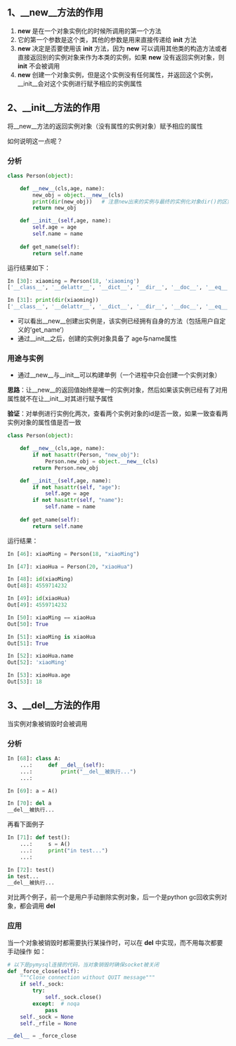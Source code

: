 ## 1、__new__方法的作用
1. __new__ 是在一个对象实例化的时候所调用的第一个方法
2. 它的第一个参数是这个类，其他的参数是用来直接传递给 __init__ 方法
3. __new__ 决定是否要使用该 __init__ 方法，因为 __new__ 可以调用其他类的构造方法或者直接返回别的实例对象来作为本类的实例，如果 __new__ 没有返回实例对象，则 __init__ 不会被调用
4. __new__ 创建一个对象实例，但是这个实例没有任何属性，并返回这个实例， __init__会对这个实例进行赋予相应的实例属性

## 2、__init__方法的作用

将__new__方法的返回实例对象（没有属性的实例对象）赋予相应的属性

如何说明这一点呢？
### 分析
```python
class Person(object):

    def __new__(cls,age, name):
        new_obj = object.__new__(cls)
        print(dir(new_obj))   # 注意new出来的实例与最终的实例化对象dir()的区别
        return new_obj

    def __init__(self,age, name):
        self.age = age
        self.name = name
    
    def get_name(self):
        return self.name
```
运行结果如下：
```python
In [30]: xiaoming = Person(18, 'xiaoming')
['__class__', '__delattr__', '__dict__', '__dir__', '__doc__', '__eq__', '__format__', '__ge__', '__getattribute__', '__gt__', '__hash__', '__init__', '__init_subclass__', '__le__', '__lt__', '__module__', '__ne__', '__new__', '__reduce__', '__reduce_ex__', '__repr__', '__setattr__', '__sizeof__', '__str__', '__subclasshook__', '__weakref__', 'get_name']

In [31]: print(dir(xiaoming))
['__class__', '__delattr__', '__dict__', '__dir__', '__doc__', '__eq__', '__format__', '__ge__', '__getattribute__', '__gt__', '__hash__', '__init__', '__init_subclass__', '__le__', '__lt__', '__module__', '__ne__', '__new__', '__reduce__', '__reduce_ex__', '__repr__', '__setattr__', '__sizeof__', '__str__', '__subclasshook__', '__weakref__', 'age', 'get_name', 'name']
```
- 可以看出__new__创建出实例是，该实例已经拥有自身的方法（包括用户自定义的’get_name‘）
- 通过__init__之后，创建的实例对象具备了 age与name属性

### 用途与实例
- 通过__new__与__init__可以构建单例（一个进程中只会创建一个实例对象）

**思路**：让__new__的返回值始终是唯一的实例对象，然后如果该实例已经有了对用属性就不在让__init__对其进行赋予属性

**验证**：对单例进行实例化两次，查看两个实例对象的id是否一致，如果一致查看两实例对象的属性值是否一致

```python
class Person(object):

    def __new__(cls,age, name):
        if not hasattr(Person, "new_obj"):
            Person.new_obj = object.__new__(cls)
        return Person.new_obj

    def __init__(self,age, name):
        if not hasattr(self, "age"):
            self.age = age
        if not hasattr(self, "name"):
            self.name = name
    
    def get_name(self):
        return self.name
```
运行结果：
```python 
In [46]: xiaoMing = Person(18, "xiaoMing")

In [47]: xiaoHua = Person(20, "xiaoHua")

In [48]: id(xiaoMing)
Out[48]: 4559714232

In [49]: id(xiaoHua)
Out[49]: 4559714232

In [50]: xiaoMing == xiaoHua
Out[50]: True

In [51]: xiaoMing is xiaoHua
Out[51]: True

In [52]: xiaoHua.name
Out[52]: 'xiaoMing'

In [53]: xiaoHua.age
Out[53]: 18
```
## 3、__del__方法的作用
当实例对象被销毁时会被调用
### 分析
```python 
In [68]: class A:
    ...:     def __del__(self):
    ...:         print("__del__被执行...")
    ...:

In [69]: a = A()

In [70]: del a
__del__被执行...
```
再看下面例子
```python
In [71]: def test():
    ...:     s = A()
    ...:     print("in test...")
    ...:

In [72]: test()
in test...
__del__被执行...
```
对比两个例子，前一个是用户手动删除实例对象，后一个是python gc回收实例对象，都会调用 __del__

### 应用
当一个对象被销毁时都需要执行某操作时，可以在 __del__ 中实现，而不用每次都要手动操作
如：
```python
# 以下是pymysql连接的代码，当对象销毁时确保socket被关闭
def _force_close(self):
    """Close connection without QUIT message"""
    if self._sock:
        try:
            self._sock.close()
        except:  # noqa
            pass
    self._sock = None
    self._rfile = None

__del__ = _force_close
```